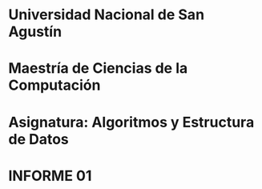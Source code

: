 # Universidad Nacional de San Agustín
# Maestría de Ciencias de la Computación
# Asignatura: Algoritmos y Estructura de Datos
# INFORME 01
